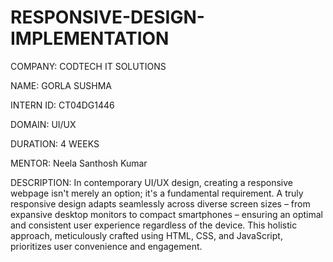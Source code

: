 # RESPONSIVE-DESIGN-IMPLEMENTATION

COMPANY: CODTECH IT SOLUTIONS

NAME: GORLA SUSHMA

INTERN ID: CT04DG1446

DOMAIN: UI/UX

DURATION: 4 WEEKS

MENTOR: Neela Santhosh Kumar

DESCRIPTION: In contemporary UI/UX design, creating a responsive webpage isn't merely an option; it's a fundamental requirement. A truly responsive design adapts seamlessly across diverse screen sizes – from expansive desktop monitors to compact smartphones – ensuring an optimal and consistent user experience regardless of the device. This holistic approach, meticulously crafted using HTML, CSS, and JavaScript, prioritizes user convenience and engagement.

